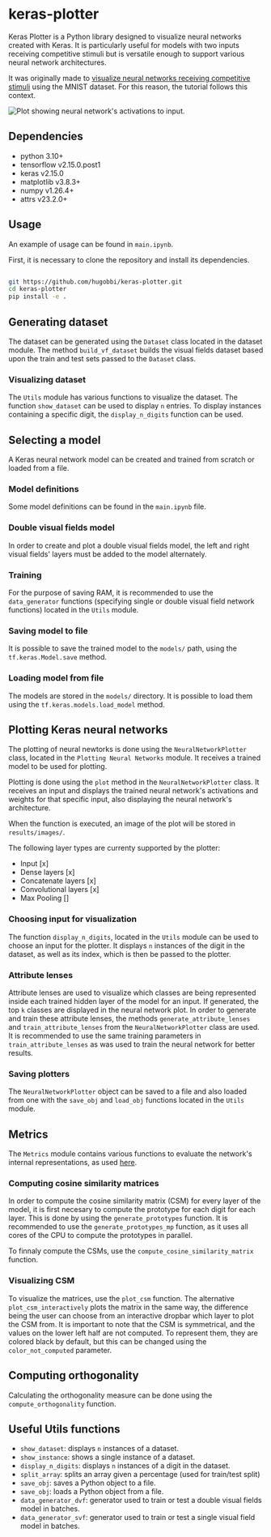 # keras-plotter

Keras Plotter is a Python library designed to visualize neural networks created with Keras. It is particularly useful for models with two inputs receiving competitive stimuli but is versatile enough to support various neural network architectures.

It was originally made to [visualize neural networks receiving competitive stimuli](https://www.researchgate.net/publication/383912312_Visualizing_Information_in_Deep_Neural_Networks_Receiving_Competitive_Stimuli) using the MNIST dataset. For this reason, the tutorial follows this context.

![Plot showing neural network's activations to input.](results/images/reference_plot.png)

## Dependencies

* python 3.10+
* tensorflow v2.15.0.post1
* keras v2.15.0
* matplotlib v3.8.3+
* numpy v1.26.4+
* attrs v23.2.0+

## Usage

An example of usage can be found in `main.ipynb`.

First, it is necessary to clone the repository and install its dependencies.

```bash

git https://github.com/hugobbi/keras-plotter.git
cd keras-plotter
pip install -e .

```

## Generating dataset

The dataset can be generated using the `Dataset` class located in the dataset module. The method `build_vf_dataset` builds the visual fields dataset based upon the train and test sets passed to the `Dataset` class.

### Visualizing dataset

The `Utils` module has various functions to visualize the dataset. The function `show_dataset` can be used to display `n` entries. To display instances containing a specific digit, the `display_n_digits` function can be used.

## Selecting a model

A Keras neural network model can be created and trained from scratch or loaded from a file.

### Model definitions

Some model definitions can be found in the `main.ipynb` file.

### Double visual fields model

In order to create and plot a double visual fields model, the left and right visual fields' layers must be added to the model alternately.

### Training

For the purpose of saving RAM, it is recommended to use the `data_generator` functions (specifying single or double visual field network functions) located in the `Utils` module.

### Saving model to file

It is possible to save the trained model to the `models/` path, using the `tf.keras.Model.save` method.

### Loading model from file

The models are stored in the `models/` directory. It is possible to load them using the `tf.keras.models.load_model` method.

## Plotting Keras neural networks

The plotting of neural newtorks is done using the `NeuralNetworkPlotter` class, located in the `Plotting Neural Networks` module. It receives a trained model to be used for plotting.

Plotting is done using the `plot` method in the `NeuralNetworkPlotter` class. It receives an input and displays the trained neural network's activations and weights for that specific input, also displaying the neural network's architecture.

When the function is executed, an image of the plot will be stored in `results/images/`.

The following layer types are currenty supported by the plotter:
* Input [x]
* Dense layers [x]
* Concatenate layers [x]
* Convolutional layers [x]
* Max Pooling [] 

### Choosing input for visualization

The function `display_n_digits`, located in the `Utils` module can be used to choose an input for the plotter. It displays `n` instances of the digit in the dataset, as well as its index, which is then be passed to the plotter.

### Attribute lenses

Attribute lenses are used to visualize which classes are being represented inside each trained hidden layer of the model for an input. If generated, the top `k` classes are displayed in the neural network plot. In order to generate and train these attribute lenses, the methods `generate_attribute_lenses` and `train_attribute_lenses` from the `NeuralNetworkPlotter` class are used. It is recommended to use the same training parameters in `train_attribute_lenses` as was used to train the neural network for better results.

### Saving plotters

The `NeuralNetworkPlotter` object can be saved to a file and also loaded from one with the `save_obj` and `load_obj` functions located in the `Utils` module.

## Metrics

The `Metrics` module contains various functions to evaluate the network's internal representations, as used [here](https://www.researchgate.net/publication/383912312_Visualizing_Information_in_Deep_Neural_Networks_Receiving_Competitive_Stimuli).

### Computing cosine similarity matrices

In order to compute the cosine similarity matrix (CSM) for every layer of the model, it is first necesary to compute the prototype for each digit for each layer. This is done by using the `generate_prototypes` function. It is recommended to use the `generate_prototypes_mp` function, as it uses all cores of the CPU to compute the prototypes in parallel.

To finnaly compute the CSMs, use the `compute_cosine_similarity_matrix` function.

### Visualizing CSM

To visualize the matrices, use the `plot_csm` function. The alternative `plot_csm_interactively` plots the matrix in the same way, the difference being the user can
choose from an interactive dropbar which layer to plot the CSM from. It is important to note that the CSM is symmetrical, and the values on the lower left half are not
computed. To represent them, they are colored black by default, but this can be changed using the `color_not_computed` parameter.

## Computing orthogonality

Calculating the orthogonality measure can be done using the `compute_orthogonality` function.

## Useful Utils functions

* `show_dataset`: displays `n` instances of a dataset.
* `show_instance`: shows a single instance of a dataset.
* `display_n_digits`: displays `n` instances of a digit in the dataset.
* `split_array`: splits an array given a percentage (used for train/test split)
* `save_obj`: saves a Python object to a file.
* `save_obj`: loads a Python object from a file.
* `data_generator_dvf`: generator used to train or test a double visual fields model in batches.
* `data_generator_svf`: generator used to train or test a single visual field model in batches.
